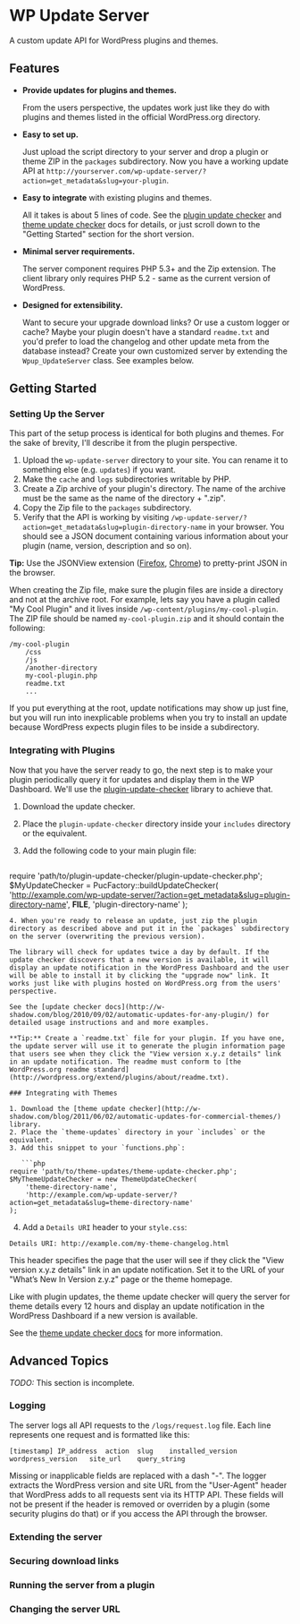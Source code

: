 WP Update Server
================

A custom update API for WordPress plugins and themes. 

Features
--------
* **Provide updates for plugins and themes.**    

  From the users perspective, the updates work just like they do with plugins and themes listed in the official WordPress.org directory.
* **Easy to set up.**

  Just upload the script directory to your server and drop a plugin or theme ZIP in the `packages` subdirectory. Now you have a working update API at `http://yourserver.com/wp-update-server/?action=get_metadata&slug=your-plugin`.
* **Easy to integrate** with existing plugins and themes.

  All it takes is about 5 lines of code. See the [plugin update checker](http://w-shadow.com/blog/2010/09/02/automatic-updates-for-any-plugin/) and [theme update checker](http://w-shadow.com/blog/2011/06/02/automatic-updates-for-commercial-themes/) docs for details, or just scroll down to the "Getting Started" section for the short version.
* **Minimal server requirements.**

  The server component requires PHP 5.3+ and the Zip extension. The client library only requires PHP 5.2 - same as the current version of WordPress.
* **Designed for extensibility.**

  Want to secure your upgrade download links? Or use a custom logger or cache? Maybe your plugin doesn't have a standard `readme.txt` and you'd prefer to load the changelog and other update meta from the database instead? Create your own customized server by extending the `Wpup_UpdateServer` class. See examples below.
  	
Getting Started
---------------

### Setting Up the Server
This part of the setup process is identical for both plugins and themes. For the sake of brevity, I'll describe it from the plugin perspective.

1. Upload the `wp-update-server` directory to your site. You can rename it to something else (e.g. `updates`) if you want. 
2. Make the `cache` and `logs` subdirectories writable by PHP.
3. Create a Zip archive of your plugin's directory. The name of the archive must be the same as the name of the directory + ".zip".
4. Copy the Zip file to the `packages` subdirectory.
5. Verify that the API is working by visiting `/wp-update-server/?action=get_metadata&slug=plugin-directory-name` in your browser. You should see a JSON document containing various information about your plugin (name, version, description and so on).

**Tip:** Use the JSONView extension ([Firefox](https://addons.mozilla.org/en-US/firefox/addon/10869/),  [Chrome](https://chrome.google.com/webstore/detail/jsonview/chklaanhfefbnpoihckbnefhakgolnmc)) to pretty-print JSON in the browser.

When creating the Zip file, make sure the plugin files are inside a directory and not at the archive root. For example, lets say you have a plugin called "My Cool Plugin" and it lives inside `/wp-content/plugins/my-cool-plugin`. The ZIP file should be named `my-cool-plugin.zip` and it should contain the following:

```
/my-cool-plugin
    /css
    /js
    /another-directory
    my-cool-plugin.php
    readme.txt
    ...
```

If you put everything at the root, update notifications may show up just fine, but you will run into inexplicable problems when you try to install an update because WordPress expects plugin files to be inside a subdirectory.

### Integrating with Plugins

Now that you have the server ready to go, the next step is to make your plugin periodically query it for updates and display them in the WP Dashboard. We'll use the [plugin-update-checker](https://github.com/YahnisElsts/plugin-update-checker) library to achieve that.

1. Download the update checker.
2. Place the `plugin-update-checker` directory inside your `includes` directory or the equivalent.
3. Add the following code to your main plugin file:

   ```php
require 'path/to/plugin-update-checker/plugin-update-checker.php';
$MyUpdateChecker = PucFactory::buildUpdateChecker(
	'http://example.com/wp-update-server/?action=get_metadata&slug=plugin-directory-name',
	__FILE__,
	'plugin-directory-name'
);
```
4. When you're ready to release an update, just zip the plugin directory as described above and put it in the `packages` subdirectory on the server (overwriting the previous version). 

The library will check for updates twice a day by default. If the update checker discovers that a new version is available, it will display an update notification in the WordPress Dashboard and the user will be able to install it by clicking the "upgrade now" link. It works just like with plugins hosted on WordPress.org from the users' perspective. 

See the [update checker docs](http://w-shadow.com/blog/2010/09/02/automatic-updates-for-any-plugin/) for detailed usage instructions and and more examples.

**Tip:** Create a `readme.txt` file for your plugin. If you have one, the update server will use it to generate the plugin information page that users see when they click the "View version x.y.z details" link in an update notification. The readme must conform to [the WordPress.org readme standard](http://wordpress.org/extend/plugins/about/readme.txt).

### Integrating with Themes

1. Download the [theme update checker](http://w-shadow.com/blog/2011/06/02/automatic-updates-for-commercial-themes/) library.
2. Place the `theme-updates` directory in your `includes` or the equivalent.
3. Add this snippet to your `functions.php`:

   ```php
require 'path/to/theme-updates/theme-update-checker.php';
$MyThemeUpdateChecker = new ThemeUpdateChecker(
    'theme-directory-name',
    'http://example.com/wp-update-server/?action=get_metadata&slug=theme-directory-name'
);
```
4. Add a `Details URI` header to your `style.css`:

  ```Details URI: http://example.com/my-theme-changelog.html```
  
  This header specifies the page that the user will see if they click the "View version x.y.z details" link in an update notification. Set it to the URL of your "What’s New In Version z.y.z" page or the theme homepage.

Like with plugin updates, the theme update checker will query the server for theme details every 12 hours and display an update notification in the WordPress Dashboard if a new version is available.

See the [theme update checker docs](http://w-shadow.com/blog/2011/06/02/automatic-updates-for-commercial-themes/) for more information.
	
## Advanced Topics

*TODO:* This section is incomplete.

### Logging

The server logs all API requests to the `/logs/request.log` file. Each line represents one request and is formatted like this:

```
[timestamp] IP_address	action	slug	installed_version	wordpress_version	site_url	query_string
```

Missing or inapplicable fields are replaced with a dash "-". The logger extracts the WordPress version and site URL from the "User-Agent" header that WordPress adds to all requests sent via its HTTP API. These fields will not be present if the header is removed or overriden by a plugin (some security plugins do that) or if you access the API through the browser.

### Extending the server
### Securing download links
### Running the server from a plugin
### Changing the server URL
